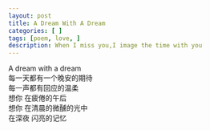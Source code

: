 ```yaml
---
layout: post
title: A Dream With A Dream 
categories: [ ]
tags: [poem, love, ]
description: When I miss you,I image the time with you
---
```




A dream with a dream  
每一天都有一个晚安的期待  
每一声都有回应的温柔  
想你 在疲倦的午后   
想你 在清晨的微醺的光中  
在深夜 闪亮的记忆  
